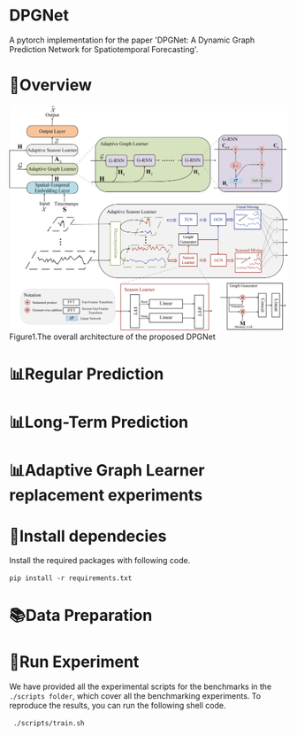# DPGNet

A pytorch implementation for the paper 'DPGNet: A Dynamic Graph Prediction Network for Spatiotemporal Forecasting'. 

# 🎯Overview
![Figure1](./image/framework.jpg)
Figure1.The overall architecture of the proposed DPGNet

# 📊Regular Prediction



# 📊Long-Term Prediction



# 📊Adaptive Graph Learner replacement experiments



# 📝Install dependecies

Install the required packages with following code.

```pip install -r requirements.txt```

# 📚Data Preparation



# 🚀Run Experiment

We have provided all the experimental scripts for the benchmarks in the `./scripts folder`, which cover all the benchmarking experiments. To reproduce the results, you can run the following shell code.

``` ./scripts/train.sh```